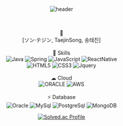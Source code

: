 <!--
**zmffhqj714/zmffhqj714** is a ✨ _special_ ✨ repository because its `README.md` (this file) appears on your GitHub profile.

Here are some ideas to get you started:

- 🔭 I’m currently working on ...
- 🌱 I’m currently learning ...
- 👯 I’m looking to collaborate on ...
- 🤔 I’m looking for help with ...
- 💬 Ask me about ...
- 📫 How to reach me: ...
- 😄 Pronouns: ...
- ⚡ Fun fact: ...
-->
<div align="center">

 ![header](https://capsule-render.vercel.app/api?type=cylinder&color=22272d&height=100&section=header&text=Good%20to%20see%20you!&fontSize=50&fontColor=e7e7e7)

 <br><br>
 📝 
 <br>
[ソン·テジン, TaejinSong, 송태진]
<br>
<br>
🚀 Skills 
 <br>
![Java](https://img.shields.io/badge/Java-ED8B00?style=for-the-badge&logo=java&logoColor=white)
  ![Spring](https://img.shields.io/badge/Spring-6DB33F?style=for-the-badge&logo=spring&logoColor=white)
 ![JavaScript](https://img.shields.io/badge/javascript-%23323330.svg?style=for-the-badge&logo=javascript&logoColor=%23F7DF1E)
 ![ReactNative](https://img.shields.io/badge/React_Native-20232A?style=for-the-badge&logo=react&logoColor=61DAFB)
  <br> 
![HTML5](https://img.shields.io/badge/HTML5-E34F26?style=for-the-badge&logo=html5&logoColor=white)
  ![CSS3](https://img.shields.io/badge/CSS3-1572B6?style=for-the-badge&logo=css3&logoColor=white)
  ![Jquery](https://img.shields.io/badge/jQuery-0769AD?style=for-the-badge&logo=jquery&logoColor=white)
 <br> 
 <br>
   ☁ Cloud 
 <br>
   ![ORACLE](https://img.shields.io/badge/Oracle-F80000?style=for-the-badge&logo=oracle&logoColor=black)
  ![AWS](https://img.shields.io/badge/Amazon_AWS-FF9900?style=for-the-badge&logo=amazonaws&logoColor=white)
   <br> 
   <br>
  ⚡ Database
 <br>
  ![Oracle](https://img.shields.io/badge/Oracle-F80000?style=for-the-badge&logo=Oracle&logoColor=white)
  ![MySql](https://img.shields.io/badge/MySQL-005C84?style=for-the-badge&logo=mysql&logoColor=white)
  ![PostgreSql](https://img.shields.io/badge/PostgreSQL-316192?style=for-the-badge&logo=postgresql&logoColor=white)
  ![MongoDB](https://img.shields.io/badge/MongoDB-4EA94B?style=for-the-badge&logo=mongodb&logoColor=white)
  <br>
  
[![Solved.ac Profile](http://mazassumnida.wtf/api/v2/generate_badge?boj=backjoon714)](https://solved.ac//)

</div>

